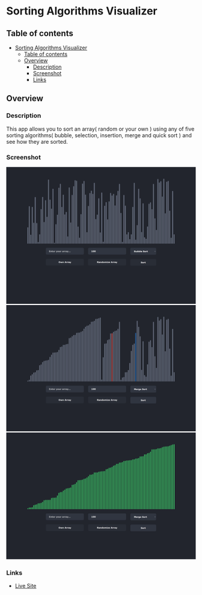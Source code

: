 # Sorting Algorithms Visualizer

## Table of contents

- [Sorting Algorithms Visualizer](#sorting-algorithms-visualizer)
  - [Table of contents](#table-of-contents)
  - [Overview](#overview)
    - [Description](#description)
    - [Screenshot](#screenshot)
    - [Links](#links)

## Overview

### Description

This app allows you to sort an array( random or your own ) using any of five sorting algorithms( bubble, selection, insertion, merge and quick sort ) and see how they are sorted.

### Screenshot

![](./Screenshoots/../Screenshots/Large1.png)
![](./Screenshoots/../Screenshots/Large2.png)
![](./Screenshoots/../Screenshots/Large3.png)

### Links

-   [Live Site](https://smug-sorting-visualizer.pages.dev)
